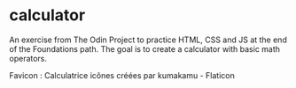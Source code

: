 # calculator

An exercise from The Odin Project to practice HTML, CSS and JS at the end of the Foundations path. The goal is to create a calculator with basic math operators.

Favicon : Calculatrice icônes créées par kumakamu - Flaticon